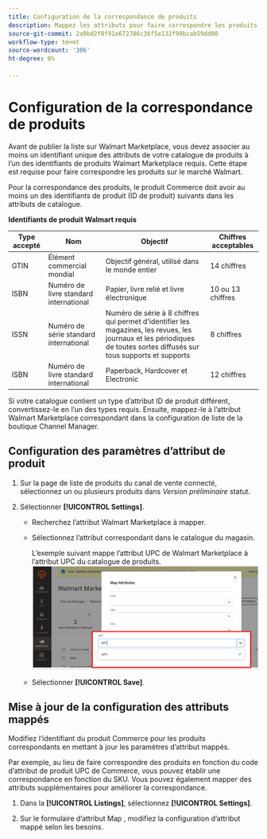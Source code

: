 ```yaml
---
title: Configuration de la correspondance de produits
description: Mappez les attributs pour faire correspondre les produits Commerce aux listes Walmart Marketplace existantes.
source-git-commit: 2a9bd2f8f91e672786c36f5e132f99bcab59dd00
workflow-type: tm+mt
source-wordcount: '306'
ht-degree: 0%

---
```



# Configuration de la correspondance de produits

Avant de publier la liste sur Walmart Marketplace, vous devez associer au moins un identifiant unique des attributs de votre catalogue de produits à l’un des identifiants de produits Walmart Marketplace requis. Cette étape est requise pour faire correspondre les produits sur le marché Walmart.

Pour la correspondance des produits, le produit Commerce doit avoir au moins un des identifiants de produit (ID de produit) suivants dans les attributs de catalogue.

**Identifiants de produit Walmart requis**

| **Type accepté** | **Nom** | **Objectif** | **Chiffres acceptables** |
|-------------------|--------------------------------------|--------------------------------------------------------------------------------------------------------------------------------------------------|-----------------------|
| GTIN | Élément commercial mondial | Objectif général, utilisé dans le monde entier | 14 chiffres |
| ISBN | Numéro de livre standard international | Papier, livre relié et livre électronique | 10 ou 13 chiffres |
| ISSN | Numéro de série standard international | Numéro de série à 8 chiffres qui permet d&#39;identifier les magazines, les revues, les journaux et les périodiques de toutes sortes diffusés sur tous supports et supports | 8 chiffres |
| ISBN | Numéro de livre standard international | Paperback, Hardcover et Electronic | 12 chiffres |

Si votre catalogue contient un type d’attribut ID de produit différent, convertissez-le en l’un des types requis. Ensuite, mappez-le à l’attribut Walmart Marketplace correspondant dans la configuration de liste de la boutique Channel Manager.

## Configuration des paramètres d’attribut de produit

1. Sur la page de liste de produits du canal de vente connecté, sélectionnez un ou plusieurs produits dans *Version préliminaire* statut.

1. Sélectionner **[!UICONTROL Settings]**.

   - Recherchez l’attribut Walmart Marketplace à mapper.

   - Sélectionnez l’attribut correspondant dans le catalogue du magasin.

      L’exemple suivant mappe l’attribut UPC de Walmart Marketplace à l’attribut UPC du catalogue de produits.
   ![Mise en correspondance des attributs pour les critères de correspondance de produit](assets/products-map-attributes-for--match.png)

   - Sélectionner **[!UICONTROL Save]**.


## Mise à jour de la configuration des attributs mappés

Modifiez l’identifiant du produit Commerce pour les produits correspondants en mettant à jour les paramètres d’attribut mappés.

Par exemple, au lieu de faire correspondre des produits en fonction du code d’attribut de produit UPC de Commerce, vous pouvez établir une correspondance en fonction du SKU. Vous pouvez également mapper des attributs supplémentaires pour améliorer la correspondance.

1. Dans la **[!UICONTROL Listings]**, sélectionnez **[!UICONTROL Settings]**.

1. Sur le formulaire d’attribut Map , modifiez la configuration d’attribut mappé selon les besoins.
